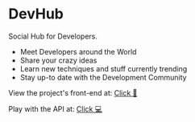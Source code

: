 # DevHub
Social Hub for Developers.
 * Meet Developers around the World
 * Share your crazy ideas
 * Learn new techniques and stuff currently trending
 * Stay up-to date with the Development Community

View the project's front-end at:
[Click 🌟](https://60bb9ab2d7c460000799ffa9--distracted-sinoussi-8e54ab.netlify.app)

Play with the API at:
[Click 💻](https://dev-ashm.herokuapp.com/)
